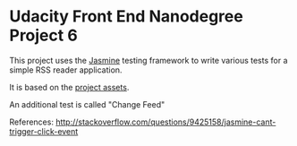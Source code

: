 # Udacity Front End Nanodegree Project 6

This project uses the [Jasmine](http://jasmine.github.io/) testing framework to write various tests for a simple RSS reader application.

It is based on the [project assets](http://github.com/udacity/frontend-nanodegree-feedreader).

An additional test is called "Change Feed"

References:
http://stackoverflow.com/questions/9425158/jasmine-cant-trigger-click-event

